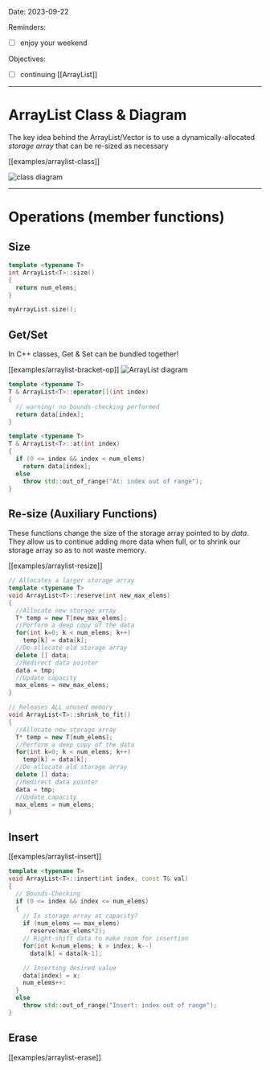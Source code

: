 

Date: 2023-09-22


Reminders:
* [ ]  enjoy your weekend

Objectives:
* [ ] continuing [[ArrayList]]

---


# ArrayList Class & Diagram

The key idea behind the ArrayList/Vector is to use a dynamically-allocated _storage array_ that can be re-sized as necessary

[[examples/arraylist-class]]


![class diagram](img/arrlist-diagram.png)


---

# Operations (member functions)

## Size

```c++
template <typename T>
int ArrayList<T>::size()
{
  return num_elems;
}

myArrayList.size();
```


## Get/Set

In C++ classes, Get & Set can be bundled together!

[[examples/arraylist-bracket-op]]
![ArrayList diagram](img/arrlist-diagram.png)
<!-- #include [[examples/arraylist-bracket-op]] -->
```c++
template <typename T>
T & ArrayList<T>::operator[](int index)
{
  // warning! no bounds-checking performed
  return data[index];
}

template <typename T>
T & ArrayList<T>::at(int index)
{
  if (0 <= index && index < num_elems)
    return data[index];
  else
    throw std::out_of_range("At: index out of range");
}
```
<!-- /include -->


## Re-size (Auxiliary Functions)

These functions change the size of the storage array pointed to by _data_. They allow us to continue adding more data when full, or to shrink our storage array so as to not waste memory.

[[examples/arraylist-resize]]
<!-- #include [[examples/arraylist-resize]] -->
```c++
// Allocates a larger storage array
template <typename T>
void ArrayList<T>::reserve(int new_max_elems)
{
  //Allocate new storage array
  T* temp = new T[new_max_elems];
  //Perform a deep copy of the data
  for(int k=0; k < num_elems; k++)
    temp[k] = data[k];
  //De-allocate old storage array
  delete [] data;
  //Redirect data pointer
  data = tmp;
  //Update capacity
  max_elems = new_max_elems;
}

// Releases ALL unused memory
void ArrayList<T>::shrink_to_fit()
{
  //Allocate new storage array
  T* temp = new T[num_elems];
  //Perform a deep copy of the data
  for(int k=0; k < num_elems; k++)
    temp[k] = data[k];
  //De-allocate old storage array
  delete [] data;
  //Redirect data pointer
  data = tmp;
  //Update capacity
  max_elems = num_elems;
}
```
<!-- /include -->



## Insert

[[examples/arraylist-insert]]
<!-- #include [[examples/arraylist-insert]] -->
```c++
template <typename T>
void ArrayList<T>::insert(int index, const T& val)
{
  // Bounds-Checking
  if (0 <= index && index <= num_elems)
  {
    // Is storage array at capacity?
    if (num_elems == max_elems)
      reserve(max_elems*2);
    // Right-shift data to make room for insertion
    for(int k=num_elems; k > index; k--)
      data[k] = data[k-1];

    // Inserting desired value
    data[index] = x;
    num_elems++:
  }
  else
    throw std::out_of_range("Insert: index out of range");
}
```
<!-- /include -->


## Erase

[[examples/arraylist-erase]]


